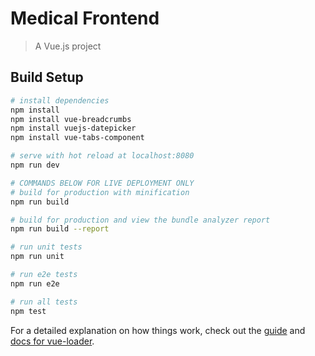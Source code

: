 # Medical Frontend

> A Vue.js project

## Build Setup

``` bash
# install dependencies
npm install
npm install vue-breadcrumbs
npm install vuejs-datepicker
npm install vue-tabs-component

# serve with hot reload at localhost:8080
npm run dev

# COMMANDS BELOW FOR LIVE DEPLOYMENT ONLY
# build for production with minification
npm run build

# build for production and view the bundle analyzer report
npm run build --report

# run unit tests
npm run unit

# run e2e tests
npm run e2e

# run all tests
npm test
```

For a detailed explanation on how things work, check out the [guide](http://vuejs-templates.github.io/webpack/) and [docs for vue-loader](http://vuejs.github.io/vue-loader).
